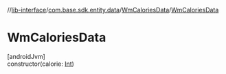 //[lib-interface](../../../index.md)/[com.base.sdk.entity.data](../index.md)/[WmCaloriesData](index.md)/[WmCaloriesData](-wm-calories-data.md)

# WmCaloriesData

[androidJvm]\
constructor(calorie: [Int](https://kotlinlang.org/api/latest/jvm/stdlib/kotlin/-int/index.html))
